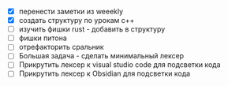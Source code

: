 - [x] перенести заметки из weeekly
- [x] создать структуру по урокам c++
- [ ] изучить фишки rust - добавить в структуру
- [ ] фишки питона
- [ ] отрефакторить сральник
- [ ] Большая задача - сделать минимальный лексер
- [ ] Прикрутить лексер к visual studio code для подсветки кода
- [ ] Прикрутить лексер к Obsidian для подсветки кода